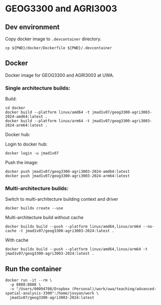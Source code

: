 # GEOG3300 and AGRI3003

## Dev environment

Copy docker image to `.devcontainer` directory.

```
cp ${PWD}/docker/Dockerfile ${PWD}/.devcontainer
```

## Docker 

Docker image for GEOG3300 and AGRI3003 at UWA. 

### Single architecture builds:

Build:

```
cd docker
docker build --platform linux/amd64 -t jmad1v07/geog3300-agri3003-2024-amd64:latest . 
docker build --platform linux/arm64 -t jmad1v07/geog3300-agri3003-2024-arm64:latest . 
```

Docker hub:

Login to docker hub:

```
docker login -u jmad1v07
```

Push the image:

```
docker push jmad1v07/geog3300-agri3003-2024-amd64:latest
docker push jmad1v07/geog3300-agri3003-2024-arm64:latest

```

### Multi-architecture builds:

Switch to multi-architecture building context and driver

```
docker buildx create --use
```

Multi-architecture build without cache
```
docker buildx build --push --platform linux/amd64,linux/arm64 --no-cache -t jmad1v07/geog3300-agri3003-2024:latest . 
```

With cache
```
docker buildx build --push --platform linux/amd64,linux/arm64 -t jmad1v07/geog3300-agri3003-2024:latest . 
```


## Run the container

```
docker run -it --rm \
  -p 8888:8888 \
  -v "/Users/00094708/Dropbox (Personal)/work/uwa/teaching/advanced-spatial-analysis-3300":/home/jovyan/work \
  jmad1v07/geog3300-agri3003-2024:latest
```
